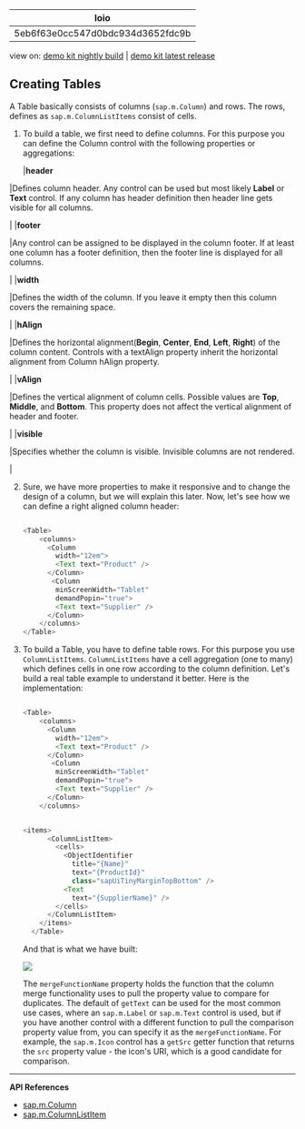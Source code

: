 <!-- loio5eb6f63e0cc547d0bdc934d3652fdc9b -->

| loio |
| -----|
| 5eb6f63e0cc547d0bdc934d3652fdc9b |

<div id="loio">

view on: [demo kit nightly build](https://openui5nightly.hana.ondemand.com/#/topic/5eb6f63e0cc547d0bdc934d3652fdc9b) | [demo kit latest release](https://openui5.hana.ondemand.com/#/topic/5eb6f63e0cc547d0bdc934d3652fdc9b)</div>

## Creating Tables

A Table basically consists of columns \(`sap.m.Column`\) and rows. The rows, defines as `sap.m.ColumnListItems` consist of cells.

1.  To build a table, we first need to define columns. For this purpose you can define the Column control with the following properties or aggregations:

    |**header**

|Defines column header. Any control can be used but most likely **Label** or **Text** control. If any column has header definition then header line gets visible for all columns.

|
    |**footer**

|Any control can be assigned to be displayed in the column footer. If at least one column has a footer definition, then the footer line is displayed for all columns.

|
    |**width**

|Defines the width of the column. If you leave it empty then this column covers the remaining space.

|
    |**hAlign**

|Defines the horizontal alignment\(**Begin**, **Center**, **End**, **Left**, **Right**\) of the column content. Controls with a textAlign property inherit the horizontal alignment from Column hAlign property.

|
    |**vAlign**

|Defines the vertical alignment of column cells. Possible values are **Top**, **Middle**, and **Bottom**. This property does not affect the vertical alignment of header and footer.

|
    |**visible**

|Specifies whether the column is visible. Invisible columns are not rendered.

|

2.  Sure, we have more properties to make it responsive and to change the design of a column, but we will explain this later. Now, let's see how we can define a right aligned column header:

    ``` js
    
    <Table>
        <columns>
          <Column
            width="12em">
            <Text text="Product" />
          </Column>
           <Column
            minScreenWidth="Tablet"
            demandPopin="true">
            <Text text="Supplier" />
          </Column>
        </columns>
    </Table>
    ```

3.  To build a Table, you have to define table rows. For this purpose you use `ColumnListItems`. `ColumnListItems` have a cell aggregation \(one to many\) which defines cells in one row according to the column definition. Let's build a real table example to understand it better. Here is the implementation:

    ``` js
    
    <Table>
        <columns>
          <Column
            width="12em">
            <Text text="Product" />
          </Column>
           <Column
            minScreenWidth="Tablet"
            demandPopin="true">
            <Text text="Supplier" />
          </Column>
        </columns>
    
    
    <items>
          <ColumnListItem>
            <cells>
              <ObjectIdentifier
                title="{Name}"
                text="{ProductId}"
                class="sapUiTinyMarginTopBottom" />
              <Text
                text="{SupplierName}" />
            </cells>
          </ColumnListItem>
        </items>
      </Table>
    
    ```

    And that is what we have built:

     ![](loioe654c84fa33a4f058e8f84b2ed5d578f_LowRes.png)

    The `mergeFunctionName` property holds the function that the column merge functionality uses to pull the property value to compare for duplicates. The default of `getText` can be used for the most common use cases, where an `sap.m.Label` or `sap.m.Text` control is used, but if you have another control with a different function to pull the comparison property value from, you can specify it as the `mergeFunctionName`. For example, the `sap.m.Icon` control has a `getSrc` getter function that returns the `src` property value - the icon's URI, which is a good candidate for comparison.


***

**API References**

-   [sap.m.Column](https://openui5.hana.ondemand.com/#docs/api/symbols/sap.m.Column.html)
-   [sap.m.ColumnListItem](https://openui5.hana.ondemand.com/#docs/api/symbols/sap.m.ColumnListItem.html)

